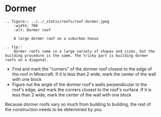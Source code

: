 # Dormer
```eval_rst
.. figure:: ../../_static/roofs/roof-dormer.jpeg
    :width: 700
    :alt: Dormer roof

    A large dormer roof on a suburban house

.. tip:: 
    Dormer roofs come in a large variety of shapes and sizes, but the building procedure is the same. The tricky part is building dormer roofs on a diagonal.
```

- Find and mark the "corners" of the dormer roof closest to the edge of the roof in Minecraft. If it is less than 2 wide, mark the center of the wall with one block
- Figure out the angle of the dormer roof's walls perpendicular to the roof's edge, and mark the corners closest to the roof's surface. If it is less than 2 wide, mark the center of the wall with one block

Because dormer roofs vary so much from building to building, the rest of the construction needs to be determined by you.